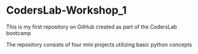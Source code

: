 # CodersLab-Workshop_1
This is my first repository on GitHub created as part of the CodersLab bootcamp

The repository consists of four mini projects utilizing basic python concepts
